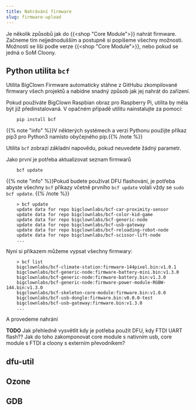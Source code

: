```yaml
---
title: Nahrávání firmware
slug: firmware-upload
---
```


Je několik způsobů jak do {{<shop "Core Module">}} nahrát firmware. Začneme tím nejjednodušším a postupně si popíšeme všechny možnosti. Možnosti se liší podle verze {{<shop "Core Module">}}, nebo pokud se jedná o SoM Cloony.

## Python utilita `bcf`

Utilita BigClown Firmware automaticky stáhne z GitHubu zkompilované firmwary všech projektů a nabídne snadný způsob jak jej nahrát do zařízení.

Pokud používáte BigClown Raspbian obraz pro Raspberry Pi, utilita by měla být již předinstalovaná. V opačném případě utilitu nainstalujte za pomocí:

        pip install bcf

{{% note "info" %}}V některých systémech a verzí Pythonu použijte příkaz pip3 pro Python3 namísto obyčejného pip.{{% /note %}}

Utilita `bcf` zobrazí základní napovědu, pokud neuvedete žádný parametr.

Jako první je potřeba aktualizovat seznam firmwarů

        bcf update

{{% note "info" %}}Pokud budete používat DFU flashování, je potřeba abyste všechny `bcf` příkazy včetně prvního `bcf update` volali vždy se `sudo bcf update`. {{% /note %}}

        > bcf update
        update data for repo bigclownlabs/bcf-car-proximity-sensor
        update data for repo bigclownlabs/bcf-color-kid-game
        update data for repo bigclownlabs/bcf-generic-node
        update data for repo bigclownlabs/bcf-usb-gateway
        update data for repo bigclownlabs/bcf-reloading-robot-node
        update data for repo bigclownlabs/bcf-scissor-lift-node
        ...

Nyní si příkazem můžeme vypsat všechny firmwary:

        > bcf list
        bigclownlabs/bcf-climate-station:firmware-144pixel.bin:v1.0.1
        bigclownlabs/bcf-generic-node:firmware-battery-mini.bin:v1.3.0
        bigclownlabs/bcf-generic-node:firmware-battery.bin:v1.3.0
        bigclownlabs/bcf-generic-node:firmware-power-module-RGBW-144.bin:v1.3.0
        bigclownlabs/bcf-skeleton-core-module:firmware.bin:v1.0.0
        bigclownlabs/bcf-usb-dongle:firmware.bin:v0.0.0-test
        bigclownlabs/bcf-usb-gateway:firmware.bin:v1.3.0
        ...

A provedeme nahrání

**TODO** Jak přehledně vysvětlit kdy je potřeba použít DFU, kdy FTDI UART flash?? Jak do toho zakomponovat core module s nativním usb, core module s FTDI a cloony s externím převodníkem?

## dfu-util

## Ozone

## GDB
